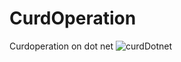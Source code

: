 # CurdOperation
Curdoperation on dot net
![curdDotnet](https://github.com/amit3075/CurdOperation/assets/54049938/44d04ec8-8446-4983-8b21-e09ea5513989)
